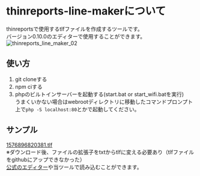 # thinreports-line-makerについて
thinreportsで使用するtlfファイルを作成するツールです。  
バージョン0.10.0のエディターで使用することができます。  
![thinreports_line_maker_02](https://user-images.githubusercontent.com/48991931/71364806-8e635d00-25e0-11ea-86c7-356cb57eae1a.png)

## 使い方
1. git cloneする
2. npm ciする
3. phpのビルトインサーバーを起動する(start.bat or start_wifi.batを実行)  
うまくいかない場合はwebrootディレクトリに移動したコマンドプロンプト上で`php -S localhost:80`とかで起動してください。

## サンプル
[1576896820381.tlf](https://github.com/imo-tikuwa/thinreports-line-maker/files/3990974/1576896820381.txt)  
※ダウンロード後、ファイルの拡張子をtxtからtlfに変える必要あり（tlfファイルをgithubにアップできなかった）  
[公式のエディター](http://www.thinreports.org/features/editor/)や当ツールで読み込むことができます。
